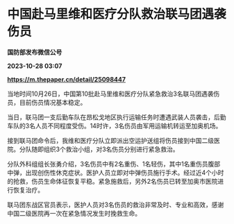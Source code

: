 # 中国赴马里维和医疗分队救治联马团遇袭伤员
**国防部发布微信公号**

**2023-10-28 03:07**

**https://m.thepaper.cn/detail/25098447**

当地时间10月26日，中国第10批赴马里维和医疗分队紧急救治3名联马团遇袭伤员，目前伤员情况基本稳定。

当日，联马团一支后勤车队在昂松戈地区执行运输任务时遭遇武装人员袭击，后勤车队的3名人员不同程度受伤。14时许，3名伤员由军用运输机转运至加奥机场。

接到联马团命令后，我维和医疗分队立即派出空运护送组将伤员接到中国二级医院。分队随即组织3个救治小组，对3名伤员分别进行紧急救治。

分队外科组组长张勇介绍，3名伤员中有2名重伤、1名轻伤，其中1名重伤员腹部中弹，出现创伤性休克症状。医护人员立即对中弹伤员施行手术。经过近4个小时的抢救，伤员生命体征恢复平稳。紧急施救后，另外2名伤员已转至加奥市医院进行恢复治疗。

联马团东战区官员表示，医护人员对3名伤员的救治非常及时、专业和高效，感谢中国二级医院再一次在紧急情况发生时挽救生命。